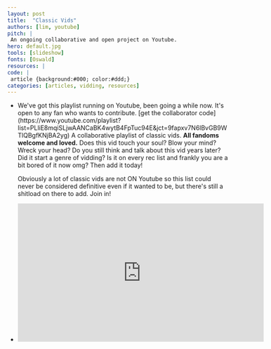 ```yaml
---
layout: post
title:  "Classic Vids"
authors: [lim, youtube]
pitch: |
 An ongoing collaborative and open project on Youtube.
hero: default.jpg
tools: [slideshow]
fonts: [Oswald]
resources: |
code: |
 article {background:#000; color:#ddd;}
categories: [articles, vidding, resources]
---
```


<ul class="slideshow">
<li>
<div class="copy" markdown="1">
We've got this playlist running on Youtube, been going a while now. It's open to any fan who wants to contribute. [get the collaborator code](https://www.youtube.com/playlist?list=PLliE8mqiSLjwAANCaBK4wytB4FpTuc94E&jct=9fapxv7N6lBvGB9WTlQBgfKNjBA2yg) A collaborative playlist of classic vids. <strong>All fandoms welcome and loved.</strong> Does this vid touch your soul? Blow your mind? Wreck your head? Do you still think and talk about this vid years later? Did it start a genre of vidding? Is it on every rec list and frankly you are a bit bored of it now omg? Then add it today!

Obviously a lot of classic vids are not ON Youtube so this list could never be considered definitive even if it wanted to be, but there's still a shitload on there to add. Join in! 
</div>
</li>
<li>
<div class="video"><iframe width="560" height="315" src="https://www.youtube.com/embed/videoseries?list=PLliE8mqiSLjwAANCaBK4wytB4FpTuc94E" frameborder="0" allowfullscreen></iframe></div>
</li>

</ul>